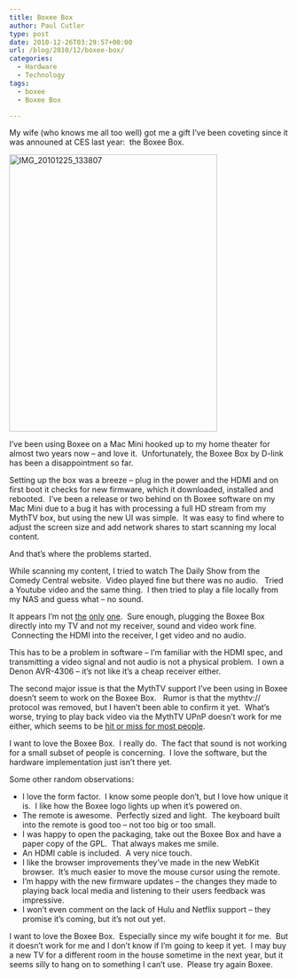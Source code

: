 ```yaml
---
title: Boxee Box
author: Paul Cutler
type: post
date: 2010-12-26T03:29:57+00:00
url: /blog/2010/12/boxee-box/
categories:
  - Hardware
  - Technology
tags:
  - boxee
  - Boxee Box

---
```

My wife (who knows me all too well) got me a gift I&#8217;ve been coveting since it was announed at CES last year:  the Boxee Box.

[<img src="https://i0.wp.com/farm6.static.flickr.com/5283/5290570039_80b08bb980.jpg?resize=375%2C500" alt="IMG_20101225_133807" width="375" height="500" data-recalc-dims="1" />][1]

I&#8217;ve been using Boxee on a Mac Mini hooked up to my home theater for almost two years now &#8211; and love it.  Unfortunately, the Boxee Box by D-link has been a disappointment so far.

Setting up the box was a breeze &#8211; plug in the power and the HDMI and on first boot it checks for new firmware, which it downloaded, installed and rebooted.  I&#8217;ve been a release or two behind on th Boxee software on my Mac Mini due to a bug it has with processing a full HD stream from my MythTV box, but using the new UI was simple.  It was easy to find where to adjust the screen size and add network shares to start scanning my local content.

And that&#8217;s where the problems started.

While scanning my content, I tried to watch The Daily Show from the Comedy Central website.  Video played fine but there was no audio.   Tried a Youtube video and the same thing.  I then tried to play a file locally from my NAS and guess what &#8211; no sound.

It appears I&#8217;m not [the][2] [only][2] [one][3].  Sure enough, plugging the Boxee Box directly into my TV and not my receiver, sound and video work fine.  Connecting the HDMI into the receiver, I get video and no audio.

This has to be a problem in software &#8211; I&#8217;m familiar with the HDMI spec, and transmitting a video signal and not audio is not a physical problem.  I own a Denon AVR-4306 &#8211; it&#8217;s not like it&#8217;s a cheap receiver either.

The second major issue is that the MythTV support I&#8217;ve been using in Boxee doesn&#8217;t seem to work on the Boxee Box.   Rumor is that the mythtv:// protocol was removed, but I haven&#8217;t been able to confirm it yet.  What&#8217;s worse, trying to play back video via the MythTV UPnP doesn&#8217;t work for me either, which seems to be [hit or miss for most people][4].

I want to love the Boxee Box.  I really do.  The fact that sound is not working for a small subset of people is concerning.  I love the software, but the hardware implementation just isn&#8217;t there yet.

Some other random observations:

  * I love the form factor.  I know some people don&#8217;t, but I love how unique it is.  I like how the Boxee logo lights up when it&#8217;s powered on.
  * The remote is awesome.  Perfectly sized and light.  The keyboard built into the remote is good too &#8211; not too big or too small.
  * I was happy to open the packaging, take out the Boxee Box and have a paper copy of the GPL.  That always makes me smile.
  * An HDMI cable is included.  A very nice touch.
  * I like the browser improvements they&#8217;ve made in the new WebKit browser.  It&#8217;s much easier to move the mouse cursor using the remote.
  * I&#8217;m happy with the new firmware updates &#8211; the changes they made to playing back local media and listening to their users feedback was impressive.
  * I won&#8217;t even comment on the lack of Hulu and Netflix support &#8211; they promise it&#8217;s coming, but it&#8217;s not out yet.

I want to love the Boxee Box.  Especially since my wife bought it for me.  But it doesn&#8217;t work for me and I don&#8217;t know if I&#8217;m going to keep it yet.  I may buy a new TV for a different room in the house sometime in the next year, but it seems silly to hang on to something I can&#8217;t use.  Please try again Boxee.

 [1]: http://www.flickr.com/photos/silwenae/5290570039/ "IMG_20101225_133807 by pcutler, on Flickr"
 [2]: http://forums.boxee.tv/showthread.php?t=22726&highlight=no+sound
 [3]: http://forums.boxee.tv/showthread.php?t=22521&highlight=no+sound
 [4]: http://forums.boxee.tv/showthread.php?t=22029&highlight=mythtv
